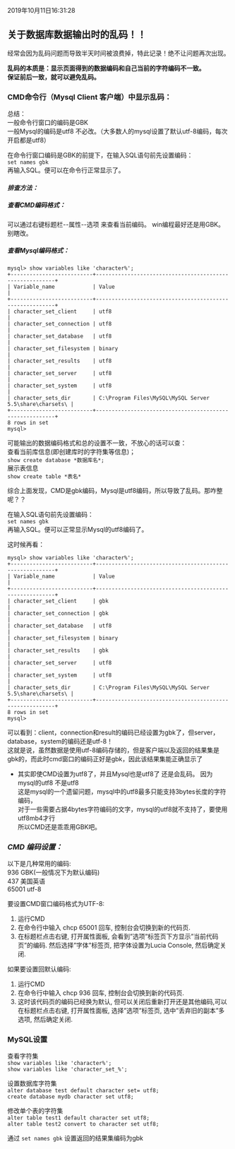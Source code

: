 2019年10月11日16:31:28

## 关于数据库数据输出时的乱码！！

经常会因为乱码问题而导致半天时间被浪费掉，特此记录！绝不让问题再次出现。


**乱码的本质是：显示页面得到的数据编码和自己当前的字符编码不一致。**  
**保证前后一致，就可以避免乱码。**



### CMD命令行（Mysql Client 客户端）中显示乱码：

总结：   
一般命令行窗口的编码是GBK   
一般Mysql的编码是utf8 不必改。（大多数人的mysql设置了默认utf-8编码，每次开启都是utf8）

在命令行窗口编码是GBK的前提下，在输入SQL语句前先设置编码：  
`set names gbk`   
再输入SQL。便可以在命令行正常显示了。  






#### *排查方法：*


##### 查看CMD编码格式：  

可以通过右键标题栏--属性--选项  来查看当前编码。 win编程最好还是用GBK。别瞎改。

 
##### 查看Mysql编码格式：  

    mysql> show variables like 'character%';  
    +--------------------------+---------------------------------------------------------+
    | Variable_name            | Value                                                   |
    +--------------------------+---------------------------------------------------------+
    | character_set_client     | utf8                                                    |
    | character_set_connection | utf8                                                    |
    | character_set_database   | utf8                                                    |
    | character_set_filesystem | binary                                                  |
    | character_set_results    | utf8                                                    |
    | character_set_server     | utf8                                                    |
    | character_set_system     | utf8                                                    |
    | character_sets_dir       | C:\Program Files\MySQL\MySQL Server 5.5\share\charsets\ |
    +--------------------------+---------------------------------------------------------+
    8 rows in set
    mysql> 

可能输出的数据编码格式和总的设置不一致，不放心的话可以查：  
 查看当前库信息(即创建库时的字符集等信息)；  
`show create database *数据库名*;`  
展示表信息   
`show create table *表名*`  

综合上面发现，CMD是gbk编码，Mysql是utf8编码，所以导致了乱码。那咋整呢？？

在输入SQL语句前先设置编码：  
`set names gbk`   
再输入SQL。便可以正常显示Mysql的utf8编码了。

这时候再看：  

    mysql> show variables like 'character%';  
    +--------------------------+---------------------------------------------------------+
    | Variable_name            | Value                                                   |
    +--------------------------+---------------------------------------------------------+
    | character_set_client     | gbk                                                    |
    | character_set_connection | gbk                                                    |
    | character_set_database   | utf8                                                    |
    | character_set_filesystem | binary                                                  |
    | character_set_results    | gbk                                                    |
    | character_set_server     | utf8                                                    |
    | character_set_system     | utf8                                                    |
    | character_sets_dir       | C:\Program Files\MySQL\MySQL Server 5.5\share\charsets\ |
    +--------------------------+---------------------------------------------------------+
    8 rows in set
    mysql> 
    
可以看到：client，connection和result的编码已经设置为gbk了，但server，database，system的编码还是utf-8！  
这就是说，虽然数据是使用utf-8编码存储的，但是客户端以及返回的结果集是gbk的，而此时cmd窗口的编码正好是gbk，因此该结果集能正确显示了
  

* 其实即使CMD设置为utf8了，并且Mysql也是utf8了 还是会乱码。 因为mysql的utf8 不是utf8   
这是mysql的一个遗留问题，mysql中的utf8最多只能支持3bytes长度的字符编码，  
对于一些需要占据4bytes字符编码的文字，mysql的utf8就不支持了，要使用utf8mb4才行  
所以CMD还是乖乖用GBK吧。

### *CMD 编码设置：*

以下是几种常用的编码:   
936 GBK(一般情况下为默认编码)   
437 美国英语   
65001 utf-8

要设置CMD窗口编码格式为UTF-8:

1. 运行CMD 
2. 在命令行中输入 chcp 65001 回车, 控制台会切换到新的代码页. 
3. 在标题栏点击右键, 打开属性面板, 会看到”选项”标签页下方显示”当前代码页”的编码. 然后选择”字体”标签页, 把字体设置为Lucia Console, 然后确定关闭.

如果要设置回默认编码:
1. 运行CMD 
2. 在命令行中输入 chcp 936 回车, 控制台会切换到新的代码页. 
3. 这时该代码页的编码已经换为默认, 但可以关闭后重新打开还是其他编码,可以在标题栏点击右键, 打开属性面板, 选择”选项”标签页, 选中”丢弃旧的副本”多选项, 然后确定关闭.

### MySQL设置

查看字符集  
`show variables like 'character%';`  
`show variables like 'character_set_%';`

设置数据库字符集  
`alter database test default character set= utf8;`  
`create database mydb character set utf8;`

修改单个表的字符集  
`alter table test1 default character set utf8;`  
`alter table test2 convert to character set utf8;`


通过 `set names gbk` 设置返回的结果集编码为gbk 